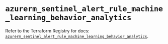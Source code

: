 # `azurerm_sentinel_alert_rule_machine_learning_behavior_analytics`

Refer to the Terraform Registry for docs: [`azurerm_sentinel_alert_rule_machine_learning_behavior_analytics`](https://registry.terraform.io/providers/hashicorp/azurerm/4.21.1/docs/resources/sentinel_alert_rule_machine_learning_behavior_analytics).

